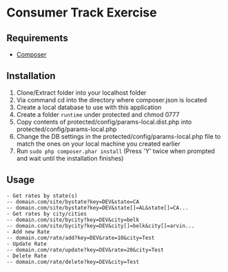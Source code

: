 Consumer Track Exercise
=====================

## Requirements

- [Composer](http://getcomposer.org/download/)

## Installation

1. Clone/Extract folder into your localhost folder
2. Via command cd into the directory where composer.json is located
3. Create a local database to use with this application
4. Create a folder `runtime` under protected and chmod 0777
5. Copy contents of protected/config/params-local.dist.php into protected/config/params-local.php
6. Change the DB settings in the protected/config/params-local.php file to match the ones on your local machine you created earlier
7. Run `sudo php composer.phar install` (Press 'Y' twice when prompted and wait until the installation finishes)

## Usage

```
- Get rates by state(s)
-- domain.com/site/bystate?key=DEV&state=CA
-- domain.com/site/bystate?key=DEV&state[]=AL&state[]=CA...
- Get rates by city/cities
-- domain.com/site/bycity?key=DEV&city=belk
-- domain.com/site/bycity?key=DEV&city[]=belk&city[]=arvin...
- Add new Rate
-- domain.com/rate/add?key=DEV&rate=10&city=Test
- Update Rate
-- domain.com/rate/update?key=DEV&rate=20&city=Test
- Delete Rate
-- domain.com/rate/delete?key=DEV&city=Test
```



